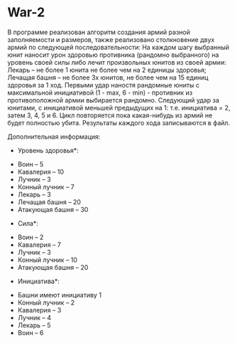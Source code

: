 # War-2
В программе реализован алгоритм создания армий разной заполняемости и размеров, также реализовано столкновение двух армий по следующей последовательности:
На каждом шагу выбранный юнит наносит урон здоровью противника (рандомно выбранного) на уровень своей силы либо лечит произвольных юнитов из своей армии: Лекарь – не более 1 юнита не более чем на 2 единицы здоровья; Лечащая башня – не более 3х юнитов, не более чем на 15 единиц здоровья за 1 ход. Первыми удар наностя рандомные юниты с максимальной инициативой (1 - max, 6 - min) - противник из противоположной армии выбирается рандомно. Следующий удар за юнитами, с инициативой меньшей предыдущих на 1: т.е. инициатива = 2, затем 3, 4, 5 и 6. Цикл повторяется пока какая-нибудь из армий не будет полностью убита. 
Результаты каждого хода записываются в файл.

Дополнительная информация:
* Уровень здоровья*:
- Воин – 5
- Кавалерия – 10
- Лучник – 3
- Конный лучник – 7
- Лекарь – 3
- Лечащая башня – 20
- Атакующая башня – 30
* Сила*:
- Воин – 2
- Кавалерия – 7
- Лучник – 3
- Конный лучник – 10
- Атакующая башня – 20
* Инициатива*:
- Башни имеют инициативу 1
- Конный лучник – 2
- Кавалерия – 3
- Лучник – 4
- Лекарь – 5
- Воин – 6
